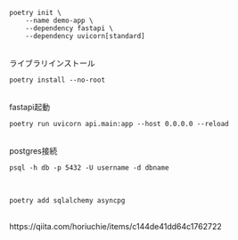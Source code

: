     poetry init \
        --name demo-app \
        --dependency fastapi \
        --dependency uvicorn[standard]
<br>
ライブラリインストール

    poetry install --no-root
<br>
fastapi起動

    poetry run uvicorn api.main:app --host 0.0.0.0 --reload
<br>
postgres接続

    psql -h db -p 5432 -U username -d dbname

<br>

    poetry add sqlalchemy asyncpg

<br>
https://qiita.com/horiuchie/items/c144de41dd64c1762722
